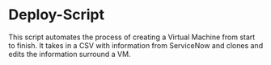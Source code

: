 # Deploy-Script
This script automates the process of creating a Virtual Machine from start to finish. It takes in a CSV with information from ServiceNow and clones and edits the information surround a VM.
